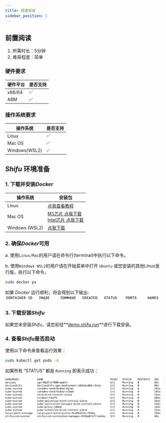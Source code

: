 ```yaml
---
title: 极速安装
sidebar_position: 1
---
```


## 前置阅读

1. 所需时长：5分钟
2. 难易程度：简单

### 硬件要求

| 硬件平台 | 是否支持 |
|--|--|
| x86/64 | :white_check_mark: |
| ARM | :white_check_mark: |

### 操作系统要求

| 操作系统 | 是否支持 |
|--|--|
| Linux | :white_check_mark: |
| Mac OS | :white_check_mark: |
| Windows(WSL2) | :white_check_mark: |

## ***Shifu*** 环境准备
### 1. 下载并安装*Docker*

| 操作系统 | 安装包 |
|--|--|
| Linux | [点我查看教程](https://docs.docker.com/engine/install/#server) |
| Mac OS | [M1芯片 点我下载](https://desktop.docker.com/mac/main/arm64/Docker.dmg)<br/>[Intel芯片 点我下载](https://desktop.docker.com/mac/main/amd64/Docker.dmg) |
| Windows (WSL2) | [点我下载](https://desktop.docker.com/win/main/amd64/Docker%20Desktop%20Installer.exe) |

### 2. 确保*Docker*可用

a. 使用`Linux/Mac`的用户请在命令行(terminal)中执行以下命令。

b. 使用`Windows WSL2`的用户请在开始菜单中打开 `Ubuntu` 或您安装的其他Linux发行版，执行以下命令。  

```bash
sudo docker ps
```

如果 *Docker* 运行顺利，将会得到以下输出:  
![docker_run](images/docker_run.png)

### 3. 下载安装*Shifu*

如果您未安装*Shifu*，请您前往**[demo.shifu.run](https://demo.shifu.run)**进行下载安装。

### 4. 查看*Shifu*是否启动

使用以下命令来查看运行效果：

```bash
sudo kubectl get pods -A
```

如果所有 “STATUS” 都是 `Running` 即表示成功：

![Shifu Finished pods](images/shifuFinishPods.png)

